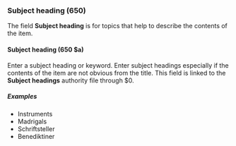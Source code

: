 ### Subject heading (650)

The field **Subject heading** is for topics that help to describe the contents of the item.

#### Subject heading (650 $a)

Enter a subject heading or keyword. Enter subject headings especially if the contents of the item are not obvious from the title. This field is linked to the **Subject headings** authority file through $0.

##### Examples

- Instruments
- Madrigals
- Schriftsteller
- Benediktiner
